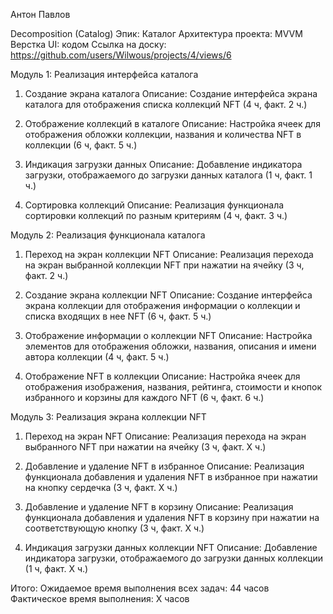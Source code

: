 Антон Павлов

Decomposition (Catalog)
Эпик: Каталог
Архитектура проекта: MVVM
Верстка UI: кодом
Ссылка на доску: https://github.com/users/Wilwous/projects/4/views/6

Модуль 1: Реализация интерфейса каталога

1. Создание экрана каталога
Описание: Создание интерфейса экрана каталога для отображения списка коллекций NFT
(4 ч, факт. 2 ч.)

2. Отображение коллекций в каталоге
Описание: Настройка ячеек для отображения обложки коллекции, названия и количества NFT в коллекции
(6 ч, факт. 5 ч.)

3. Индикация загрузки данных
Описание: Добавление индикатора загрузки, отображаемого до загрузки данных каталога
(1 ч, факт. 1 ч.)

4. Сортировка коллекций
Описание: Реализация функционала сортировки коллекций по разным критериям
(4 ч, факт. 3 ч.)

Модуль 2: Реализация функционала каталога

1. Переход на экран коллекции NFT
Описание: Реализация перехода на экран выбранной коллекции NFT при нажатии на ячейку
(3 ч, факт. 2 ч.)

2. Создание экрана коллекции NFT
Описание: Создание интерфейса экрана коллекции для отображения информации о коллекции и списка входящих в нее NFT
(6 ч, факт. 5 ч.)

3. Отображение информации о коллекции NFT
Описание: Настройка элементов для отображения обложки, названия, описания и имени автора коллекции
(4 ч, факт. 5 ч.)

4. Отображение NFT в коллекции
Описание: Настройка ячеек для отображения изображения, названия, рейтинга, стоимости и кнопок избранного и корзины для каждого NFT
(6 ч, факт. 6 ч.)

Модуль 3: Реализация экрана коллекции NFT

1. Переход на экран NFT
Описание: Реализация перехода на экран выбранного NFT при нажатии на ячейку
(3 ч, факт. Х ч.)

2. Добавление и удаление NFT в избранное
Описание: Реализация функционала добавления и удаления NFT в избранное при нажатии на кнопку сердечка
(3 ч, факт. Х ч.)

3. Добавление и удаление NFT в корзину
Описание: Реализация функционала добавления и удаления NFT в корзину при нажатии на соответствующую кнопку
(3 ч, факт. Х ч.)

4. Индикация загрузки данных коллекции NFT
Описание: Добавление индикатора загрузки, отображаемого до загрузки данных коллекции
(1 ч, факт. Х ч.)

Итого:
Ожидаемое время выполнения всех задач: 44 часов
Фактическое время выполнения: X часов
